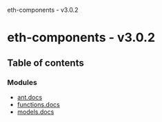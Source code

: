 eth-components - v3.0.2

# eth-components - v3.0.2

## Table of contents

### Modules

- [ant.docs](modules/ant_docs.md)
- [functions.docs](modules/functions_docs.md)
- [models.docs](modules/models_docs.md)
